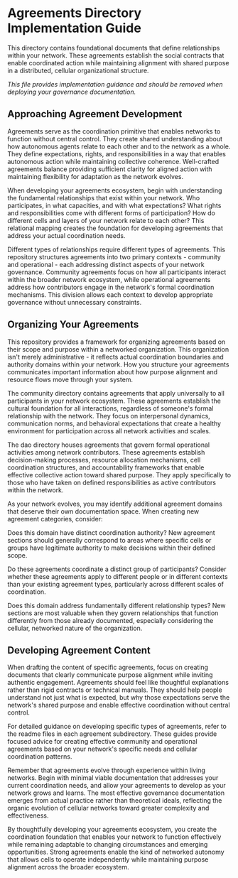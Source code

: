 # Agreements Directory Implementation Guide

This directory contains foundational documents that define relationships within your network. These agreements establish the social contracts that enable coordinated action while maintaining alignment with shared purpose in a distributed, cellular organizational structure.

*This file provides implementation guidance and should be removed when deploying your governance documentation.*

## Approaching Agreement Development

Agreements serve as the coordination primitive that enables networks to function without central control. They create shared understanding about how autonomous agents relate to each other and to the network as a whole. They define expectations, rights, and responsibilities in a way that enables autonomous action while maintaining collective coherence. Well-crafted agreements balance providing sufficient clarity for aligned action with maintaining flexibility for adaptation as the network evolves.

When developing your agreements ecosystem, begin with understanding the fundamental relationships that exist within your network. Who participates, in what capacities, and with what expectations? What rights and responsibilities come with different forms of participation? How do different cells and layers of your network relate to each other? This relational mapping creates the foundation for developing agreements that address your actual coordination needs.

Different types of relationships require different types of agreements. This repository structures agreements into two primary contexts - community and operational - each addressing distinct aspects of your network governance. Community agreements focus on how all participants interact within the broader network ecosystem, while operational agreements address how contributors engage in the network's formal coordination mechanisms. This division allows each context to develop appropriate governance without unnecessary constraints.

## Organizing Your Agreements

This repository provides a framework for organizing agreements based on their scope and purpose within a networked organization. This organization isn't merely administrative - it reflects actual coordination boundaries and authority domains within your network. How you structure your agreements communicates important information about how purpose alignment and resource flows move through your system.

The community directory contains agreements that apply universally to all participants in your network ecosystem. These agreements establish the cultural foundation for all interactions, regardless of someone's formal relationship with the network. They focus on interpersonal dynamics, communication norms, and behavioral expectations that create a healthy environment for participation across all network activities and scales.

The dao directory houses agreements that govern formal operational activities among network contributors. These agreements establish decision-making processes, resource allocation mechanisms, cell coordination structures, and accountability frameworks that enable effective collective action toward shared purpose. They apply specifically to those who have taken on defined responsibilities as active contributors within the network.

As your network evolves, you may identify additional agreement domains that deserve their own documentation space. When creating new agreement categories, consider:

Does this domain have distinct coordination authority? New agreement sections should generally correspond to areas where specific cells or groups have legitimate authority to make decisions within their defined scope.

Do these agreements coordinate a distinct group of participants? Consider whether these agreements apply to different people or in different contexts than your existing agreement types, particularly across different scales of coordination.

Does this domain address fundamentally different relationship types? New sections are most valuable when they govern relationships that function differently from those already documented, especially considering the cellular, networked nature of the organization.

## Developing Agreement Content

When drafting the content of specific agreements, focus on creating documents that clearly communicate purpose alignment while inviting authentic engagement. Agreements should feel like thoughtful explanations rather than rigid contracts or technical manuals. They should help people understand not just what is expected, but why those expectations serve the network's shared purpose and enable effective coordination without central control.

For detailed guidance on developing specific types of agreements, refer to the readme files in each agreement subdirectory. These guides provide focused advice for creating effective community and operational agreements based on your network's specific needs and cellular coordination patterns.

Remember that agreements evolve through experience within living networks. Begin with minimal viable documentation that addresses your current coordination needs, and allow your agreements to develop as your network grows and learns. The most effective governance documentation emerges from actual practice rather than theoretical ideals, reflecting the organic evolution of cellular networks toward greater complexity and effectiveness.

By thoughtfully developing your agreements ecosystem, you create the coordination foundation that enables your network to function effectively while remaining adaptable to changing circumstances and emerging opportunities. Strong agreements enable the kind of networked autonomy that allows cells to operate independently while maintaining purpose alignment across the broader ecosystem.